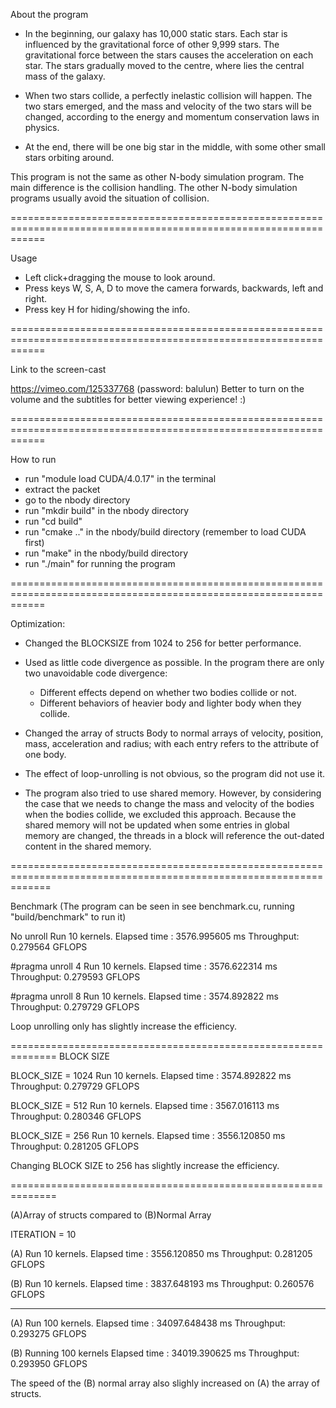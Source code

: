 About the program

- In the beginning, our galaxy has 10,000 static stars. Each star is influenced by the gravitational force of other 9,999 stars. The gravitational force between the stars causes the acceleration on each star. The stars gradually moved to the centre, where lies the central mass of the galaxy.

- When two stars collide, a perfectly inelastic collision will happen. The two stars emerged, and the mass and velocity of the two stars will be changed, according to the energy and momentum conservation laws in physics.

- At the end, there will be one big star in the middle, with some other small stars orbiting around.

This program is not the same as other N-body simulation program. The main difference is the collision handling. The other N-body simulation programs usually avoid the situation of collision.

==================================================================================================================

Usage

- Left click+dragging the mouse to look around.
- Press keys W, S, A, D to move the camera forwards, backwards, left and right.
- Press key H for hiding/showing the info.

==================================================================================================================

Link to the screen-cast

https://vimeo.com/125337768 (password: balulun)
Better to turn on the volume and the subtitles for better viewing experience! :)

==================================================================================================================

How to run 

- run "module load CUDA/4.0.17" in the terminal
- extract the packet
- go to the nbody directory
- run "mkdir build" in the nbody directory
- run "cd build"  
- run "cmake .." in the nbody/build directory (remember to load CUDA first)
- run "make" in the nbody/build directory
- run "./main" for running the program

==================================================================================================================

Optimization:

- Changed the BLOCKSIZE from 1024 to 256 for better performance.

- Used as little code divergence as possible. In the program there are only two unavoidable code divergence:
	- Different effects depend on whether two bodies collide or not.
	- Different behaviors of heavier body and lighter body when they collide.

- Changed the array of structs Body to normal arrays of velocity, position, mass, acceleration and radius; with each entry refers to the attribute of one body.

- The effect of loop-unrolling is not obvious, so the program did not use it.

- The program also tried to use shared memory. However, by considering the case that we needs to change the mass and velocity of the bodies when the bodies collide, we excluded this approach. Because the shared memory will not be updated when some entries in global memory are changed, the threads in a block will reference the out-dated content in the shared memory. 

===================================================================================================================

Benchmark (The program can be seen in see benchmark.cu, running "build/benchmark" to run it)

No unroll
Run 10 kernels.
Elapsed time : 3576.995605 ms
Throughput: 0.279564 GFLOPS

#pragma unroll 4
Run 10 kernels.
Elapsed time : 3576.622314 ms
Throughput: 0.279593 GFLOPS

#pragma unroll 8
Run 10 kernels.
Elapsed time : 3574.892822 ms
Throughput: 0.279729 GFLOPS

Loop unrolling only has slightly increase the efficiency.

==============================================================
BLOCK SIZE

BLOCK_SIZE = 1024
Run 10 kernels.
Elapsed time : 3574.892822 ms
Throughput: 0.279729 GFLOPS

BLOCK_SIZE = 512
Run 10 kernels.
Elapsed time : 3567.016113 ms
Throughput: 0.280346 GFLOPS

BLOCK_SIZE = 256
Run 10 kernels.
Elapsed time : 3556.120850 ms
Throughput: 0.281205 GFLOPS

Changing BLOCK SIZE to 256 has slightly increase the efficiency.

==============================================================

(A)Array of structs compared to (B)Normal Array

ITERATION = 10

(A)
Run 10 kernels.
Elapsed time : 3556.120850 ms
Throughput: 0.281205 GFLOPS

(B)
Run 10 kernels.
Elapsed time : 3837.648193 ms
Throughput: 0.260576 GFLOPS

------------------------------

(A)
Run 100 kernels.
Elapsed time : 34097.648438 ms
Throughput: 0.293275 GFLOPS

(B)
Running 100 kernels
Elapsed time : 34019.390625 ms
Throughput: 0.293950 GFLOPS

The speed of the (B) normal array also slighly increased on (A) the array of structs. 


